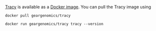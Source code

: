 [Tracy](https://github.com/gear-genomics/tracy) is available as a [Docker image](https://hub.docker.com/r/geargenomics/tracy/). You can pull the Tracy image using

`docker pull geargenomics/tracy`

`docker run geargenomics/tracy tracy --version`

